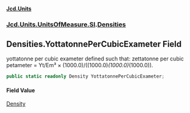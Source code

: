 #### [Jcd.Units](index.md 'index')

### [Jcd.Units.UnitsOfMeasure.SI](Jcd.Units.UnitsOfMeasure.SI.md 'Jcd.Units.UnitsOfMeasure.SI').[Densities](Densities.md 'Jcd.Units.UnitsOfMeasure.SI.Densities')

## Densities.YottatonnePerCubicExameter Field

yottatonne per cubic exameter defined such that: zettatonne per cubic petameter = Yt/Em³ ×
(1000.0)/((1000.0)*(1000.0)*(1000.0)).

```csharp
public static readonly Density YottatonnePerCubicExameter;
```

#### Field Value

[Density](Density.md 'Jcd.Units.UnitTypes.Density')